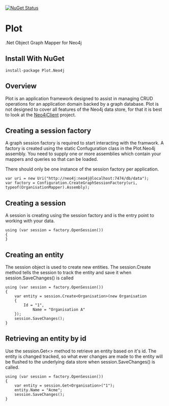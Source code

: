 [![NuGet Status](https://img.shields.io/nuget/v/Plot.Neo4j.svg)](https://www.nuget.org/packages/Plot.Neo4j/)

# Plot

.Net Object Graph Mapper for Neo4j

## Install With NuGet

    install-package Plot.Neo4j

## Overview
Plot is an application framework designed to assist in managing CRUD operations for an application domain backed by a graph database. Plot is not designed to cover all features of the Neo4j data store, for that it is best to look at the [Neo4jClient](https://github.com/Readify/Neo4jClient) project.

## Creating a session factory
A graph session factory is required to start interacting with the framwork. A factory is created using the static Confuguration class in the Plot.Neo4j assembly. You need to supply one or more assemblies which contain your mappers and queries so that can be loaded.

There should only be one instance of the session factory per application.

    var uri = new Uri("http://neo4j:neo4j@localhost:7474/db/data");
    var factory = Configuration.CreateGraphSessionFactory(uri, typeof(OrganisationMapper).Assembly);

## Creating a session
A session is creating using the session factory and is the entry point to working with your data.

    using (var session = factory.OpenSession())
    {
    }

## Creating an entity
The session object is used to create new entities. The session.Create method tells the session to track the entity and save it when session.SaveChanges() is called

    using (var session = factory.OpenSession())
    {
        var entity = session.Create<Organisation>(new Organisation
        {
            Id = "1",
                Name = "Organisation A"
        });
        session.SaveChanges();
    }

## Retrieving an entity by id
Use the session.Get<> method to retrieve an entity based on it's id. The entity is changed tracked, so what ever changes are made to the entity will be flushed to the underlying data store when session.SaveChanges() is called.

    using (var session = factory.OpenSession())
    {
        var entity = session.Get<Organisation>("1");
        entity.Name = "Acme";
        session.SaveChanges();
    }

